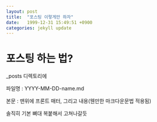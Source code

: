 ```yaml
---
layout: post
title:  "포스팅 이렇게만 하자"
date:   1999-12-31 15:49:51 +0900
categories: jekyll update
---
```


# 포스팅 하는 법?

_posts 디렉토리에

파일명 : YYYY-MM-DD-name.md

본문 : 맨위에 프론트 매터, 그리고 내용(웬만한 마크다운문법 적용됨)



솔직히 기본 뼈대 복붙해서 고쳐나갈듯

